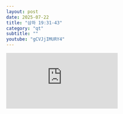 ```yaml
---
layout: post
date: 2025-07-22
title: "삼하 19:31-43"
category: "qt"
subtitle: ""
youtube: "gCVJjIMURY4"
---
```


<div class="youtube margin-large">
    <iframe src="https://www.youtube.com/embed/gCVJjIMURY4" title="YouTube video player" frameborder="0" allow="accelerometer; autoplay; clipboard-write; encrypted-media; gyroscope; picture-in-picture; web-share" allowfullscreen></iframe>
</div>

